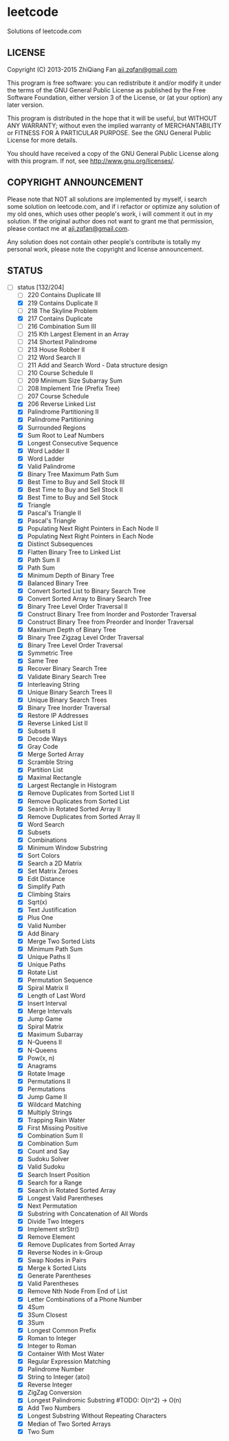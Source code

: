 leetcode
========
Solutions of leetcode.com

LICENSE
-------
Copyright (C) 2013-2015 ZhiQiang Fan <aji.zqfan@gmail.com>

This program is free software: you can redistribute it and/or modify
it under the terms of the GNU General Public License as published by
the Free Software Foundation, either version 3 of the License, or
(at your option) any later version.

This program is distributed in the hope that it will be useful,
but WITHOUT ANY WARRANTY; without even the implied warranty of
MERCHANTABILITY or FITNESS FOR A PARTICULAR PURPOSE. See the
GNU General Public License for more details.

You should have received a copy of the GNU General Public License
along with this program. If not, see <http://www.gnu.org/licenses/>.

COPYRIGHT ANNOUNCEMENT
----------------------
Please note that NOT all solutions are implemented by myself, i search
some solution on leetcode.com, and if i refactor or optimize any
solution of my old ones, which uses other people's work, i will
comment it out in my solution. If the original author does not want to
grant me that permission, please contact me at aji.zqfan@gmail.com.

Any solution does not contain other people's contribute is totally my
personal work, please note the copyright and license announcement.

STATUS
------

- [ ] status [132/204]
  - [ ] 220 Contains Duplicate III
  - [X] 219 Contains Duplicate II
  - [ ] 218 The Skyline Problem
  - [X] 217 Contains Duplicate
  - [ ] 216 Combination Sum III
  - [ ] 215 Kth Largest Element in an Array
  - [ ] 214 Shortest Palindrome
  - [ ] 213 House Robber II
  - [ ] 212 Word Search II
  - [ ] 211 Add and Search Word - Data structure design
  - [ ] 210 Course Schedule II
  - [ ] 209 Minimum Size Subarray Sum
  - [ ] 208 Implement Trie (Prefix Tree)
  - [ ] 207 Course Schedule
  - [X] 206 Reverse Linked List
  - [X] Palindrome Partitioning II
  - [X] Palindrome Partitioning
  - [X] Surrounded Regions
  - [X] Sum Root to Leaf Numbers
  - [X] Longest Consecutive Sequence
  - [X] Word Ladder II
  - [X] Word Ladder
  - [X] Valid Palindrome
  - [X] Binary Tree Maximum Path Sum
  - [X] Best Time to Buy and Sell Stock III
  - [X] Best Time to Buy and Sell Stock II
  - [X] Best Time to Buy and Sell Stock
  - [X] Triangle
  - [X] Pascal's Triangle II
  - [X] Pascal's Triangle
  - [X] Populating Next Right Pointers in Each Node II
  - [X] Populating Next Right Pointers in Each Node
  - [X] Distinct Subsequences
  - [X] Flatten Binary Tree to Linked List
  - [X] Path Sum II
  - [X] Path Sum
  - [X] Minimum Depth of Binary Tree
  - [X] Balanced Binary Tree
  - [X] Convert Sorted List to Binary Search Tree
  - [X] Convert Sorted Array to Binary Search Tree
  - [X] Binary Tree Level Order Traversal II
  - [X] Construct Binary Tree from Inorder and Postorder Traversal
  - [X] Construct Binary Tree from Preorder and Inorder Traversal
  - [X] Maximum Depth of Binary Tree
  - [X] Binary Tree Zigzag Level Order Traversal
  - [X] Binary Tree Level Order Traversal
  - [X] Symmetric Tree
  - [X] Same Tree
  - [X] Recover Binary Search Tree
  - [X] Validate Binary Search Tree
  - [X] Interleaving String
  - [X] Unique Binary Search Trees II
  - [X] Unique Binary Search Trees
  - [X] Binary Tree Inorder Traversal
  - [X] Restore IP Addresses
  - [X] Reverse Linked List II
  - [X] Subsets II
  - [X] Decode Ways
  - [X] Gray Code
  - [X] Merge Sorted Array
  - [X] Scramble String
  - [X] Partition List
  - [X] Maximal Rectangle
  - [X] Largest Rectangle in Histogram
  - [X] Remove Duplicates from Sorted List II
  - [X] Remove Duplicates from Sorted List
  - [X] Search in Rotated Sorted Array II
  - [X] Remove Duplicates from Sorted Array II
  - [X] Word Search
  - [X] Subsets
  - [X] Combinations
  - [X] Minimum Window Substring
  - [X] Sort Colors
  - [X] Search a 2D Matrix
  - [X] Set Matrix Zeroes
  - [X] Edit Distance
  - [X] Simplify Path
  - [X] Climbing Stairs
  - [X] Sqrt(x)
  - [X] Text Justification
  - [X] Plus One
  - [X] Valid Number
  - [X] Add Binary
  - [X] Merge Two Sorted Lists
  - [X] Minimum Path Sum
  - [X] Unique Paths II
  - [X] Unique Paths
  - [X] Rotate List
  - [X] Permutation Sequence
  - [X] Spiral Matrix II
  - [X] Length of Last Word
  - [X] Insert Interval
  - [X] Merge Intervals
  - [X] Jump Game
  - [X] Spiral Matrix
  - [X] Maximum Subarray
  - [X] N-Queens II
  - [X] N-Queens
  - [X] Pow(x, n)
  - [X] Anagrams
  - [X] Rotate Image
  - [X] Permutations II
  - [X] Permutations
  - [X] Jump Game II
  - [X] Wildcard Matching
  - [X] Multiply Strings
  - [X] Trapping Rain Water
  - [X] First Missing Positive
  - [X] Combination Sum II
  - [X] Combination Sum
  - [X] Count and Say
  - [X] Sudoku Solver
  - [X] Valid Sudoku
  - [X] Search Insert Position
  - [X] Search for a Range
  - [X] Search in Rotated Sorted Array
  - [X] Longest Valid Parentheses
  - [X] Next Permutation
  - [X] Substring with Concatenation of All Words
  - [X] Divide Two Integers
  - [X] Implement strStr()
  - [X] Remove Element
  - [X] Remove Duplicates from Sorted Array
  - [X] Reverse Nodes in k-Group
  - [X] Swap Nodes in Pairs
  - [X] Merge k Sorted Lists
  - [X] Generate Parentheses
  - [X] Valid Parentheses
  - [X] Remove Nth Node From End of List
  - [X] Letter Combinations of a Phone Number
  - [X] 4Sum
  - [X] 3Sum Closest
  - [X] 3Sum
  - [X] Longest Common Prefix
  - [X] Roman to Integer
  - [X] Integer to Roman
  - [X] Container With Most Water
  - [X] Regular Expression Matching
  - [X] Palindrome Number
  - [X] String to Integer (atoi)
  - [X] Reverse Integer
  - [X] ZigZag Conversion
  - [X] Longest Palindromic Substring #TODO: O(n^2) -> O(n)
  - [X] Add Two Numbers
  - [X] Longest Substring Without Repeating Characters
  - [X] Median of Two Sorted Arrays
  - [X] Two Sum
